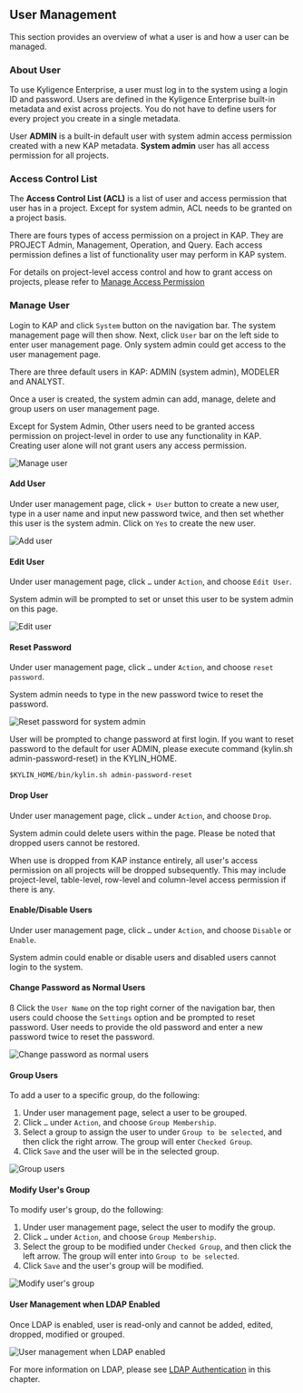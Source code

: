 ## User Management

This section provides an overview of what a user is and how a user can be managed. 

### About User

To use Kyligence Enterprise, a user must log in to the system using a login ID and password. Users are defined in the Kyligence Enterprise built-in metadata and exist across projects. You do not have to define users for every project you create in a single metadata. 

User **ADMIN** is a built-in default user with system admin access permission created with a new KAP metadata. **System admin** user has all access permission for all projects. 

### Access Control List

The **Access Control List (ACL)** is a list of user and access permission that user has in a project. Except for system admin, ACL needs to be granted on a project basis. 

There are fours types of access permission on a project in KAP. They are PROJECT Admin, Management, Operation, and Query. Each access permission defines a list of functionality user may perform in KAP system.

For details on project-level access control and how to grant access on projects, please refer to [Manage Access Permission](acl.en.md) 

### Manage User

Login to KAP and click `System` button on the navigation bar. The system management page will then show. Next, click `User` bar on the left side to enter user management page. Only system admin could get access to the user management page. 

There are three default users in KAP: ADMIN (system admin), MODELER and ANALYST.

Once a user is created, the system admin can add, manage, delete and group users on user management page. 

Except for System Admin, Other users need to be granted access permission on project-level in order to use any functionality in KAP. Creating user alone will not grant users any access permission. 

![Manage user](images/user/user_w1.png)


#### Add User
Under user management page, click `+ User` button to create a new user, type in a user name and input new password twice, and then set whether this user is the system admin. Click on `Yes` to create the new user. 

![Add user](images/user/user_w2.png)

#### Edit User
Under user management page, click `…` under `Action`, and choose `Edit User`. 

System admin will be prompted to set or unset this user to be system admin on this page. 

![Edit user](images/user/user_w3.png)

#### Reset Password
Under user management page, click `…` under `Action`, and choose `reset password`.

System admin needs to type in the new password twice to reset the password. 

![Reset password for system admin](images/user/user_w4.png)



User will be prompted to change password at first login. If you want to reset password to the default for user ADMIN, please execute command (kylin.sh admin-password-reset) in the KYLIN_HOME.

```
$KYLIN_HOME/bin/kylin.sh admin-password-reset
```

#### Drop User

Under user management page, click `…` under `Action`, and choose `Drop`.

System admin could delete users within the page. Please be noted that dropped users cannot be restored. 

When use is dropped from KAP instance entirely, all user's access permission on all projects will be dropped subsequently. This may include project-level, table-level, row-level and column-level access permission if there is any. 

#### Enable/Disable Users

Under user management page, click `…` under `Action`, and choose `Disable` or `Enable`.

System admin could enable or disable users and disabled users cannot login to the system. 

#### Change Password as Normal Users
ß
Click the `User Name` on the top right corner of the navigation bar, then users could choose the `Settings` option and be prompted to reset password. User needs to provide the old password and enter a new password twice to reset the password.

![Change password as normal users](images/user/user_w5.png)

#### Group Users

To add a user to a specific group, do the following:

1. Under user management page, select a user to be grouped.
2. Click `…` under `Action`, and choose `Group Membership`.
3. Select a group to assign the user to under `Group to be selected`, and then click the right arrow. The group will enter `Checked Group`.
4. Click `Save` and the user will be in the selected group.

![Group users](images/user/user_w6.png)



#### Modify User's Group

To modify user's group, do the following:

1. Under user management page, select the user to modify the group.
2. Click `…` under `Action`, and choose `Group Membership`.
3. Select the group to be modified under `Checked Group`, and then click the left arrow. The group will enter into `Group to be selected`.
4. Click `Save` and the user's group will be modified.

![Modify user's group](images/user/user_w7.png)



#### User Management when LDAP Enabled

Once LDAP is enabled, user is read-only and cannot be added, edited, dropped, modified or grouped.

![User management when LDAP enabled](images/user/user_w8.png)

For more information on LDAP, please see [LDAP Authentication](security/ldap.en.md) in this chapter.